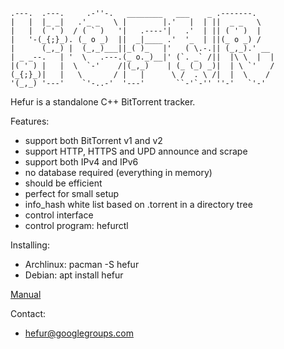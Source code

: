     .---.  .---.     .-''-.   ________   ___    _ .-------.
    |   |  |_ _|   .'_ _   \ |        |.'   |  | ||  _ _   \
    |   |  ( ' )  / ( ` )   '|   .----'|   .'  | || ( ' )  |
    |   '-(_{;}_). (_ o _)  ||  _|____ .'  '_  | ||(_ o _) /
    |      (_,_) |  (_,_)___||_( )_   |'   ( \.-.|| (_,_).' __
    | _ _--.   | '  \   .---.(_ o._)__|' (`. _` /||  |\ \  |  |
    |( ' ) |   |  \  `-'    /|(_,_)    | (_ (_) _)|  | \ `'   /
    (_{;}_)|   |   \       / |   |      \ /  . \ /|  |  \    /
    '(_,_) '---'    `'-..-'  '---'       ``-'`-'' ''-'   `'-'


Hefur is a standalone C++ BitTorrent tracker.

Features:
 - support both BitTorrent v1 and v2
 - support HTTP, HTTPS and UPD announce and scrape
 - support both IPv4 and IPv6
 - no database required (everything in memory)
 - should be efficient
 - perfect for small setup
 - info_hash white list based on .torrent in a directory tree
 - control interface
 - control program: hefurctl

Installing:
 - Archlinux: pacman -S hefur
 - Debian: apt install hefur

[Manual](manual/manual.md)

Contact:
 - hefur@googlegroups.com
